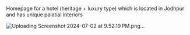 Homepage for a hotel (heritage + luxury type) which is located in Jodhpur and has unique palatial interiors

![Uploading Screenshot 2024-07-02 at 9.52.19 PM.png…]()
